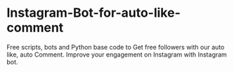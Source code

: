# Instagram-Bot-for-auto-like-comment
Free scripts, bots and Python base code to Get free followers with our auto like, auto Comment. Improve your engagement on Instagram with Instagram bot.
